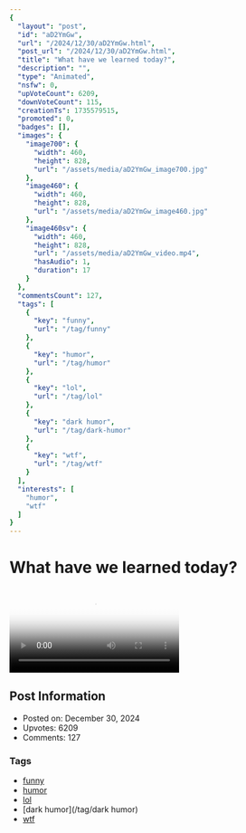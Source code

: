 ```yaml
---
{
  "layout": "post",
  "id": "aD2YmGw",
  "url": "/2024/12/30/aD2YmGw.html",
  "post_url": "/2024/12/30/aD2YmGw.html",
  "title": "What have we learned today?",
  "description": "",
  "type": "Animated",
  "nsfw": 0,
  "upVoteCount": 6209,
  "downVoteCount": 115,
  "creationTs": 1735579515,
  "promoted": 0,
  "badges": [],
  "images": {
    "image700": {
      "width": 460,
      "height": 828,
      "url": "/assets/media/aD2YmGw_image700.jpg"
    },
    "image460": {
      "width": 460,
      "height": 828,
      "url": "/assets/media/aD2YmGw_image460.jpg"
    },
    "image460sv": {
      "width": 460,
      "height": 828,
      "url": "/assets/media/aD2YmGw_video.mp4",
      "hasAudio": 1,
      "duration": 17
    }
  },
  "commentsCount": 127,
  "tags": [
    {
      "key": "funny",
      "url": "/tag/funny"
    },
    {
      "key": "humor",
      "url": "/tag/humor"
    },
    {
      "key": "lol",
      "url": "/tag/lol"
    },
    {
      "key": "dark humor",
      "url": "/tag/dark-humor"
    },
    {
      "key": "wtf",
      "url": "/tag/wtf"
    }
  ],
  "interests": [
    "humor",
    "wtf"
  ]
}
---
```


# What have we learned today?

<video controls playsinline loop poster="/assets/media/aD2YmGw_image460.jpg">
  <source src="/assets/media/aD2YmGw_video.mp4" type="video/mp4">
  Your browser does not support the video tag.
</video>

## Post Information

- Posted on: December 30, 2024
- Upvotes: 6209
- Comments: 127

### Tags

- [funny](/tag/funny)
- [humor](/tag/humor)
- [lol](/tag/lol)
- [dark humor](/tag/dark humor)
- [wtf](/tag/wtf)
